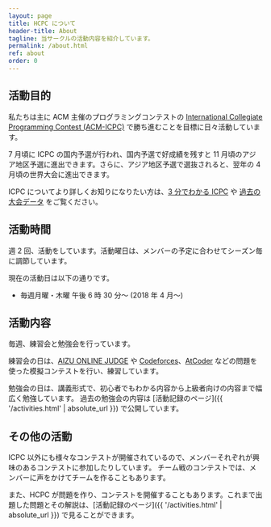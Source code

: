 ```yaml
---
layout: page
title: HCPC について
header-title: About
tagline: 当サークルの活動内容を紹介しています。
permalink: /about.html
ref: about
order: 0
---
```


## 活動目的
私たちは主に ACM 主催のプログラミングコンテストの [International Collegiate Programming Contest (ACM-ICPC)](https://icpc.iisf.or.jp/) で勝ち進むことを目標に日々活動しています。

7 月頃に ICPC の国内予選が行われ、国内予選で好成績を残すと 11 月頃のアジア地区予選に進出できます。さらに、アジア地区予選で選抜されると、翌年の 4 月頃の世界大会に進出できます。

ICPC についてより詳しくお知りになりたい方は、[3 分でわかる ICPC](https://icpc.iisf.or.jp/acm-icpc/3min/) や [過去の大会データ](https://icpc.iisf.or.jp/past/) をご覧ください。

## 活動時間
週 2 回、活動をしています。活動曜日は、メンバーの予定に合わせてシーズン毎に調節しています。

現在の活動日は以下の通りです。

- 毎週月曜・木曜 午後 6 時 30 分～ (2018 年 4 月〜)

## 活動内容
毎週、練習会と勉強会を行っています。
 
練習会の日は、[AIZU ONLINE JUDGE](http://judge.u-aizu.ac.jp/onlinejudge/) や [Codeforces](http://codeforces.com/)、[AtCoder](http://atcoder.jp/) などの問題を使った模擬コンテストを行い、練習しています。

勉強会の日は、講義形式で、初心者でもわかる内容から上級者向けの内容まで幅広く勉強しています。 過去の勉強会の内容は [活動記録のページ]({{ '/activities.html' | absolute_url }}) で公開しています。 

## その他の活動
ICPC 以外にも様々なコンテストが開催されているので、メンバーそれぞれが興味のあるコンテストに参加したりしています。 チーム戦のコンテストでは、メンバーに声をかけてチームを作ることもあります。

また、HCPC が問題を作り、コンテストを開催することもあります。これまで出題した問題とその解説は、[活動記録のページ]({{ '/activities.html' | absolute_url }}) で見ることができます。 
